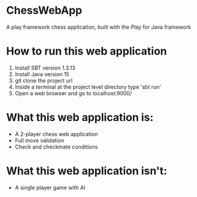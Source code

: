 # ChessWebApp
A play framework chess application, built with the Play for Java framework

# How to run this web application
1. Install SBT version 1.3.13
2. Install Java version 15
3. git clone the project url
4. Inside a terminal at the project level directory type 'sbt run'
5. Open a web browser and go to localhost:9000/

# What this web application is:
- A 2-player chess web application
- Full move validation
- Check and checkmate conditions

# What this web application isn't:
- A single player game with AI
